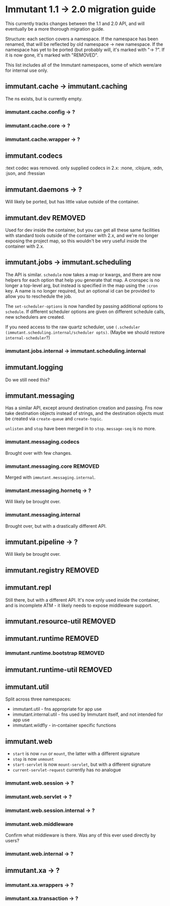 # Immutant 1.1 -> 2.0 migration guide

This currently tracks changes between the 1.1 and 2.0 API, and will
eventually be a more thorough migration guide.

Structure: each section covers a namespace. If the namespace has been
renamed, that will be reflected by old namespace -> new namespace. If
the namespace has yet to be ported (but probably will, it's marked
with "-> ?". If it is now gone, it's marked with "REMOVED".

This list includes all of the Immutant namespaces, some of which
were/are for internal use only.


## immutant.cache -> immutant.caching

The ns exists, but is currently empty.

### immutant.cache.config -> ?
### immutant.cache.core -> ?
### immutant.cache.wrapper -> ?

## immutant.codecs

:text codec was removed. only supplied codecs in 2.x:
:none, :clojure, :edn, :json, and :fressian

## immutant.daemons -> ?

Will likely be ported, but has little value outside of the container.

## immutant.dev REMOVED

Used for dev inside the container, but you can get all these same
facilities with standard tools outside of the container with 2.x, and
we're no longer exposing the project map, so this wouldn't be very
useful inside the container with 2.x.

## immutant.jobs -> immutant.scheduling

The API is similar. `schedule` now takes a map or kwargs, and there
are now helpers for each option that help you generate that map. A
cronspec is no longer a top-level arg, but instead is specified in the
map using the `:cron` key. A name is no longer required, but an
optional id can be provided to allow you to reschedule the job.

The `set-scheduler-options` is now handled by passing additional
options to `schedule`. If different scheduler options are given on
different schedule calls, new schedulers are created.

If you need access to the raw quartz scheduler, use `(.scheduler
(immutant.scheduling.internal/scheduler opts)`. (Maybe we should
restore `internal-scheduler`?)

### immutant.jobs.internal -> immutant.scheduling.internal

## immutant.logging

Do we still need this?

## immutant.messaging

Has a similar API, except around destination creation and passing. Fns
now take destination objects instead of strings, and the destination
objects must be created via `create-queue` and `create-topic`.

`unlisten` and `stop` have been merged in to `stop`. `message-seq` is
no more.

### immutant.messaging.codecs

Brought over with few changes.

### immutant.messaging.core REMOVED

Merged with `immutant.messaging.internal`.

### immutant.messaging.hornetq -> ?

Will likely be brought over.

### immutant.messaging.internal

Brought over, but with a drastically different API.

## immutant.pipeline -> ?

Will likely be brought over.

## immutant.registry REMOVED

## immutant.repl

Still there, but with a different API. It's now only used inside the
container, and is incomplete ATM - it likely needs to expose
middleware support.

## immutant.resource-util REMOVED

## immutant.runtime REMOVED

### immutant.runtime.bootstrap REMOVED

## immutant.runtime-util REMOVED

## immutant.util

Split across three namespaces:

* immutant.util - fns appropriate for app use
* immutant.internal.util - fns used by Immutant itself, and not intended for app use
* immutant.wildfly - in-container specific functions

## immutant.web

* `start` is now `run` or `mount`, the latter with a different signature
* `stop` is now `unmount`
* `start-servlet` is now `mount-servlet`, but with a different signature
* `current-servlet-request` currently has no analogue

### immutant.web.session -> ?
### immutant.web.servlet -> ?
### immutant.web.session.internal -> ?

### immutant.web.middleware

Confirm what middleware is there. Was any of this ever used directly
by users?

### immutant.web.internal -> ?

## immutant.xa -> ?

### immutant.xa.wrappers -> ?

### immutant.xa.transaction -> ?
